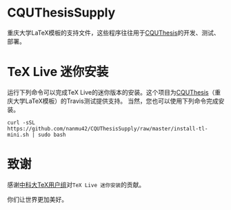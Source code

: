 # CQUThesisSupply
重庆大学LaTeX模板的支持文件，这些程序往往用于[CQUThesis](https://github.com/nanmu42/CQUThesis)的开发、测试、部署。

# TeX Live 迷你安装
运行下列命令可以完成TeX Live的迷你版本的安装。这个项目为[CQUThesis](https://github.com/nanmu42/CQUThesis)（重庆大学LaTeX模板）的Travis测试提供支持。
当然，您也可以使用下列命令完成安装。
```
curl -sSL https://github.com/nanmu42/CQUThesisSupply/raw/master/install-tl-mini.sh | sudo bash
```

# 致谢
感谢[中科大TeX用户组](https://github.com/ustctug)对`TeX Live 迷你安装`的贡献。

你们让世界更加美好。
